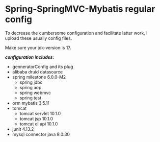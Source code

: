# Spring-SpringMVC-Mybatis regular config

To decrease the cumbersome configuration and facilitate latter work, I upload these usually config files.

Make sure your jdk-version is 17.

***configuration includes:***

- genneratorConfig and its plug
- alibaba druid datasource
- spring milestone 6.0.0-M2
  - spring jdbc
  - spring aop
  - spring webmvc
  - spring test 
- orm mybatis 3.5.11
- tomcat
  - tomcat servlet 10.1.0
  - tomcat jsp 10.1.0
  - tomcat el api 10.1.0
- junit 4.13.2
- mysql connector java 8.0.30
